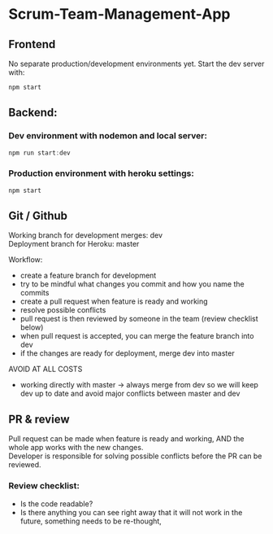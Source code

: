 # Scrum-Team-Management-App

## Frontend
No separate production/development environments yet. Start the dev server with:
```js
npm start 
```
## Backend:
### Dev environment with nodemon and local server:
```js
npm run start:dev
```
### Production environment with heroku settings:
```js
npm start
```

## Git / Github

Working branch for development merges: dev  
Deployment branch for Heroku: master

Workflow:
- create a feature branch for development
- try to be mindful what changes you commit and how you name the commits
- create a pull request when feature is ready and working
- resolve possible conflicts
- pull request is then reviewed by someone in the team (review checklist below)
- when pull request is accepted, you can merge the feature branch into dev
- if the changes are ready for deployment, merge dev into master

AVOID AT ALL COSTS
- working directly with master -> always merge from dev so we will keep dev up to date and avoid major conflicts between master and dev

## PR & review
Pull request can be made when feature is ready and working, AND the whole app works with the new changes.  
Developer is responsible for solving possible conflicts before the PR can be reviewed.
### Review checklist:
- Is the code readable?
- Is there anything you can see right away that it will not work in the future, something needs to be re-thought, 